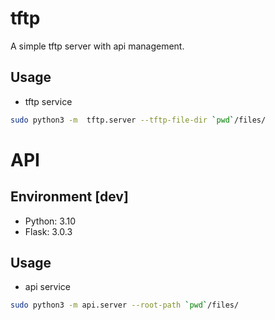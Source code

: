 # tftp
A simple tftp server with api management.


## Usage
- tftp service
```sh
sudo python3 -m  tftp.server --tftp-file-dir `pwd`/files/
```



# API


## Environment [dev]

- Python: 3.10
- Flask: 3.0.3


## Usage
- api service
```sh
sudo python3 -m api.server --root-path `pwd`/files/
```



